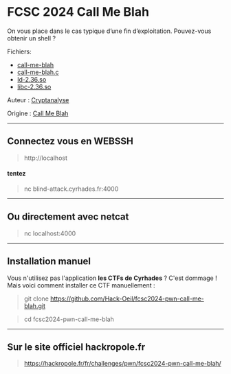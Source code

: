# FCSC 2024 Call Me Blah

On vous place dans le cas typique d’une fin d’exploitation. Pouvez-vous obtenir un shell ?



Fichiers:
- [call-me-blah](call-me-blah)
- [call-me-blah.c](call-me-blah.c)
- [ld-2.36.so](ld-2.36.so)
- [libc-2.36.so](libc-2.36.so)


Auteur : [Cryptanalyse](https://twitter.com/Cryptanalyse)

Origine : [Call Me Blah](https://hackropole.fr/fr/challenges/pwn/fcsc2024-pwn-call-me-blah/)


-----------

## Connectez vous en WEBSSH
> http://localhost

#### tentez 
> nc blind-attack.cyrhades.fr:4000

-----------

## Ou directement avec netcat
> nc localhost:4000


-----------

## Installation manuel
Vous n'utilisez pas l'application **les CTFs de Cyrhades** ? C'est dommage !
Mais voici comment installer ce CTF manuellement :

> git clone https://github.com/Hack-Oeil/fcsc2024-pwn-call-me-blah.git

> cd fcsc2024-pwn-call-me-blah


-----------

## Sur le site officiel hackropole.fr
> https://hackropole.fr/fr/challenges/pwn/fcsc2024-pwn-call-me-blah/